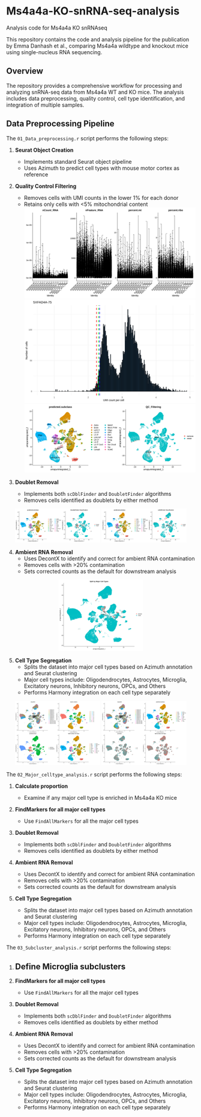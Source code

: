 # Ms4a4a-KO-snRNA-seq-analysis

Analysis code for Ms4a4a KO snRNAseq

This repository contains the code and analysis pipeline for the publication by Emma Danhash et al., comparing Ms4a4a wildtype and knockout mice using single-nucleus RNA sequencing.

## Overview

The repository provides a comprehensive workflow for processing and analyzing snRNA-seq data from Ms4a4a WT and KO mice. The analysis includes data preprocessing, quality control, cell type identification, and integration of multiple samples.

## Data Preprocessing Pipeline

The `01_Data_preprocessing.r` script performs the following steps:

1. **Seurat Object Creation**
   - Implements standard Seurat object pipeline
   - Uses Azimuth to predict cell types with mouse motor cortex as reference

2. **Quality Control Filtering**
   - Removes cells with UMI counts in the lower 1% for each donor
   - Retains only cells with <5% mitochondrial content
![QC plot](Readme_figures/1-2/2025-04-05_MS4A_KO_mice_before_QC_merged.png)
![Example of filtering 1% UMI](Readme_figures/1-2/UMI_histogram_5XFAD4A-75.png)
![QC Remove](Readme_figures/1-2/2025-04-05_UMAP_MS4A_KO_mice_QC_filtering.png)

3. **Doublet Removal**
   - Implements both `scDblFinder` and `DoubletFinder` algorithms
   - Removes cells identified as doublets by either method

<p align="center">
  <img src="Readme_figures/1-3/MS4A_KO_mice_umap_DoubletFinder.png" alt="DoubletFinder UMAP" width="45%" />
  <img src="Readme_figures/1-3/MS4A_KO_mice_umap_scDblFinder.png" alt="scDblFinder UMAP" width="45%" />
</p>

4. **Ambient RNA Removal**
   - Uses DecontX to identify and correct for ambient RNA contamination
   - Removes cells with >20% contamination
   - Sets corrected counts as the default for downstream analysis

<p align="center">
  <img src="Readme_figures/1-4/MS4A_KO_mice_umap_decontx_remove_0.2.png" alt="DecontX removal" width="45%" />
</p>

5. **Cell Type Segregation**
   - Splits the dataset into major cell types based on Azimuth annotation and Seurat clustering
   - Major cell types include: Oligodendrocytes, Astrocytes, Microglia, Excitatory neurons, Inhibitory neurons, OPCs, and Others
   - Performs Harmony integration on each cell type separately

<p align="center">
  <img src="Readme_figures/1-5/MS4A_KO_mice_umap_split_by_celltype.png" alt="UMAP by Cell Type" width="45%" />
  <img src="Readme_figures/1-5/MS4A_KO_mice_umap_split_by_treatment.png" alt="UMAP by Treatment" width="45%" />
</p>

The `02_Major_celltype_analysis.r` script performs the following steps:

1. **Calculate proportion**
   - Examine if any major cell type is enriched in Ms4a4a KO mice

2. **FindMarkers for all major cell types**
   - Use `FindAllMarkers` for all the major cell types

3. **Doublet Removal**
   - Implements both `scDblFinder` and `DoubletFinder` algorithms
   - Removes cells identified as doublets by either method

4. **Ambient RNA Removal**
   - Uses DecontX to identify and correct for ambient RNA contamination
   - Removes cells with >20% contamination
   - Sets corrected counts as the default for downstream analysis

5. **Cell Type Segregation**
   - Splits the dataset into major cell types based on Azimuth annotation and Seurat clustering
   - Major cell types include: Oligodendrocytes, Astrocytes, Microglia, Excitatory neurons, Inhibitory neurons, OPCs, and Others
   - Performs Harmony integration on each cell type separately


The `03_Subcluster_analysis.r` script performs the following steps:

1. **Define Microglia subclusters**
   - 

2. **FindMarkers for all major cell types**
   - Use `FindAllMarkers` for all the major cell types

3. **Doublet Removal**
   - Implements both `scDblFinder` and `DoubletFinder` algorithms
   - Removes cells identified as doublets by either method

4. **Ambient RNA Removal**
   - Uses DecontX to identify and correct for ambient RNA contamination
   - Removes cells with >20% contamination
   - Sets corrected counts as the default for downstream analysis

5. **Cell Type Segregation**
   - Splits the dataset into major cell types based on Azimuth annotation and Seurat clustering
   - Major cell types include: Oligodendrocytes, Astrocytes, Microglia, Excitatory neurons, Inhibitory neurons, OPCs, and Others
   - Performs Harmony integration on each cell type separately
